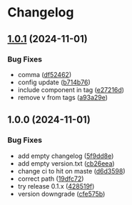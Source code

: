 # Changelog

## [1.0.1](https://github.com/skylenet/release-tests/compare/v1.0.0...1.0.1) (2024-11-01)


### Bug Fixes

* comma ([df52462](https://github.com/skylenet/release-tests/commit/df5246293965d61672288dc5606d3c362dcc347b))
* config update ([b714b76](https://github.com/skylenet/release-tests/commit/b714b767e8cb5e1e6ae5c45b19187c729b0e4eec))
* include component in tag ([e27216d](https://github.com/skylenet/release-tests/commit/e27216da150829325778110425b7c22c1ba97762))
* remove v from tags ([a93a29e](https://github.com/skylenet/release-tests/commit/a93a29e061eb4db4e82682ab347b71d16ea2f2c7))

## 1.0.0 (2024-11-01)


### Bug Fixes

* add empty changelog ([5f9dd8e](https://github.com/skylenet/release-tests/commit/5f9dd8e6a1f7aff03caa95c139a6793c6ef54ca6))
* add empty version.txt ([cb26eea](https://github.com/skylenet/release-tests/commit/cb26eea3c9179896e389107789b3720962e345a9))
* change ci to hit on maste ([d6d3598](https://github.com/skylenet/release-tests/commit/d6d35988e3d66c9ab3762d93f08067596895e934))
* correct path ([19dfc72](https://github.com/skylenet/release-tests/commit/19dfc726b989f2a1e4af1a01e76a9edf6315b200))
* try release 0.1.x ([428519f](https://github.com/skylenet/release-tests/commit/428519f364b7c20db7979e65ae71db4b5aff6f30))
* version downgrade ([cfe575b](https://github.com/skylenet/release-tests/commit/cfe575bf37a9b401ec9e4d1ecbc66e8ece6ab6f8))
